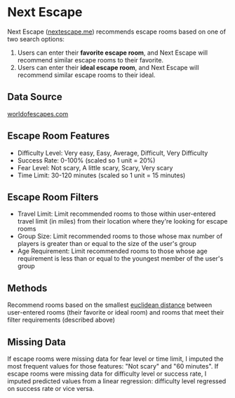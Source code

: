 # Next Escape
Next Escape ([nextescape.me](nextescape.me)) recommends escape rooms based on one of two search options:
1. Users can enter their **favorite escape room**, and Next Escape will recommend similar escape rooms to their favorite.
2. Users can enter their **ideal escape room**, and Next Escape will recommend similar escape rooms to their ideal.

## Data Source
[worldofescapes.com](https://worldofescapes.com/)

## Escape Room Features
* Difficulty Level: Very easy, Easy, Average, Difficult, Very Difficulty
* Success Rate: 0-100% (scaled so 1 unit = 20%)
* Fear Level: Not scary, A little scary, Scary, Very scary
* Time Limit: 30-120 minutes (scaled so 1 unit = 15 minutes)

## Escape Room Filters
* Travel Limit: Limit recommended rooms to those within user-entered travel limit (in miles) from their location where they're looking for escape rooms
* Group Size: Limit recommended rooms to those whose max number of players is greater than or equal to the size of the user's group
* Age Requirement: Limit recommended rooms to those whose age requirement is less than or equal to the youngest member of the user's group

## Methods
Recommend rooms based on the smallest [euclidean distance](https://en.wikipedia.org/wiki/Euclidean_distance#:~:text=In%20mathematics%2C%20the%20Euclidean%20distance,metric%20as%20the%20Pythagorean%20metric.) between user-entered rooms (their favorite or ideal room) and rooms that meet their filter requirements (described above)

## Missing Data
If escape rooms were missing data for fear level or time limit, I imputed the most frequent values for those features: "Not scary" and "60 minutes". If escape rooms were missing data for difficulty level or success rate, I imputed predicted values from a linear regression: difficulty level regressed on success rate or vice versa.
